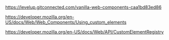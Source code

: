 https://levelup.gitconnected.com/vanilla-web-components-caa1bd83ed86

https://developer.mozilla.org/en-US/docs/Web/Web_Components/Using_custom_elements

https://developer.mozilla.org/en-US/docs/Web/API/CustomElementRegistry